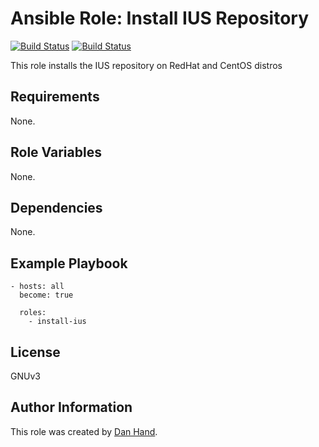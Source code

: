 # Ansible Role: Install IUS Repository

[![Build Status](https://travis-ci.org/dsgnr/ansible-role-install-ius-repository.svg?branch=master)](https://travis-ci.org/dsgnr/ansible-role-install-ius-repository)
[![Build Status](https://jenkins.handsoff.cloud/buildStatus/icon?job=ansible-role-install-ius-repository%2Fmaster)](https://jenkins.handsoff.cloud/job/ansible-role-install-ius-repository/job/master/)

This role installs the IUS repository on RedHat and CentOS distros

## Requirements

None.

## Role Variables

None.

## Dependencies

None.

## Example Playbook

    - hosts: all
      become: true

      roles:
        - install-ius

## License

GNUv3

## Author Information

This role was created by [Dan Hand](https://danielhand.io).

